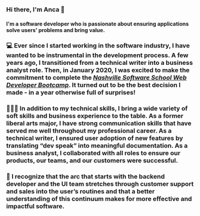### Hi there, I'm Anca 👋

#### I'm a software developer who is passionate about ensuring applications solve users’ problems and bring value. 

###   💻 Ever since I started working in the software industry, I have wanted to be instrumental in the development process. A few years ago, I transitioned from a technical writer into a business analyst role. Then, in January 2020, I was excited to make the commitment to complete the *[Nashville Software School Web Developer Bootcamp](http://nashvillesoftwareschool.com/)*. It turned out to be the best decision I made - in a year otherwise full of surprises!
### 💁🏻‍♀️  In addition to my technical skills, I bring a wide variety of soft skills and business experience to the table. As a former liberal arts major, I have strong communication skills that have served me well throughout my professional career. As a technical writer, I ensured user adoption of new features by translating “dev speak” into meaningful documentation. As a business analyst, I collaborated with all roles to ensure our products, our teams, and our customers were successful.
### 🎯  I recognize that the arc that starts with the backend developer and the UI team stretches through customer support and sales into the user’s routines and that a better understanding of this continuum makes for more effective and impactful software.






<!--
**ancasimon/ancasimon** is a ✨ _special_ ✨ repository because its `README.md` (this file) appears on your GitHub profile.

Here are some ideas to get you started:

- 🔭 I’m currently working on ...
- 🌱 I’m currently learning ...
- 👯 I’m looking to collaborate on ...
- 🤔 I’m looking for help with ...
- 💬 Ask me about ...
- 📫 How to reach me: ...
- 😄 Pronouns: ...
- ⚡ Fun fact: ...
-->
